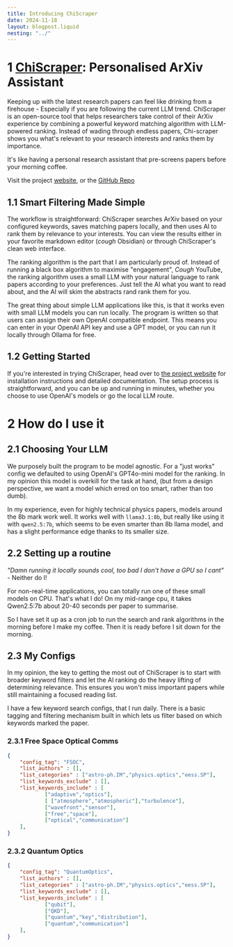 ```yaml
---
title: Introducing ChiScraper
date: 2024-11-18
layout: blogpost.liquid
nesting: "../"
---
```


# 1 [ChiScraper](https://chiscraper.github.io): Personalised ArXiv Assistant

Keeping up with the latest research papers can feel like drinking from a firehouse - Especially if you are following the current LLM trend. ChiScraper is an open-source tool that helps researchers take control of their ArXiv experience by combining a powerful keyword matching algorithm with LLM-powered ranking. Instead of wading through endless papers, Chi-scraper shows you what's relevant to your research interests and ranks them by importance. 

It's like having a personal research assistant that pre-screens papers before your morning coffee.

Visit the project [website](https://chiscraper.github.io), or the [GitHub Repo](https://github.com/ChiScraper/ChiScraper)


## 1.1 Smart Filtering Made Simple 

The workflow is straightforward: ChiScraper searches ArXiv based on your configured keywords, saves matching papers locally, and then uses AI to rank them by relevance to your interests. You can view the results either in your favorite markdown editor (*cough* Obsidian) or through ChiScraper's clean web interface.

The ranking algorithm is the part that I am particularly proud of. Instead of running a black box algorithm to maximise "engagement",  *Cough* YouTube, the ranking algorithm uses a small LLM with your natural language to rank papers according to your preferences. Just tell the AI what you want to read about, and the AI will skim the abstracts rand rank them for you. 

The great thing about simple LLM applications like this, is that it works even with small LLM models you can run locally. The program is written so that users can assign their own OpenAI compatible endpoint. This means you can enter in your OpenAI API key and use a GPT model, or you can run it locally through Ollama for free. 

## 1.2 Getting Started

If you're interested in trying ChiScraper, head over to [the project website](https://chiscraper.github.io/) for installation instructions and detailed documentation. The setup process is 
straightforward, and you can be up and running in minutes, whether you choose to use OpenAI's models or go the local LLM route.

# 2 How do I use it

## 2.1 Choosing Your LLM 
We purposely built the program to be model agnostic. For a "just works" config we defaulted to using OpenAI's GPT4o-mini model for the ranking. In my opinion this model is overkill for the task at hand, (but from a design perspective, we want a model which erred on too smart, rather than too dumb). 

In my experience, even for highly technical physics papers, models around the 8b mark work well. It works well with `llama3.1:8b`, but really like using it with `qwen2.5:7b`, which seems to be even smarter than 8b llama model, and has a slight performance edge thanks to its smaller size. 

## 2.2 Setting up a routine

*"Damn running it locally sounds cool, too bad I don't have a GPU so I cant"* - Neither do I!

For non-real-time applications, you can totally run one of these small models on CPU.  That's what I do! On my mid-range cpu, it takes Qwen2.5:7b about 20-40 seconds per paper to summarise.

So I have set it up as a cron job to run the search and rank algorithms in the morning before I make my coffee. Then it is ready before I sit down for the morning. 

## 2.3 My Configs

In my opinion, the key to getting the most out of ChiScraper is to start with broader keyword filters and let the AI ranking do the heavy lifting of determining relevance. This ensures you won't miss important papers while still maintaining a focused reading list.

I have a few keyword search configs, that I run daily. There is a basic tagging and filtering mechanism built in which lets us filter based on which keywords marked the paper.

### 2.3.1 Free Space Optical Comms 

```json
{
    "config_tag": "FSOC",
    "list_authors" : [],
    "list_categories" : ["astro-ph.IM","physics.optics","eess.SP"],
    "list_keywords_exclude" : [],
    "list_keywords_include" : [
            ["adaptive","optics"],
            [ ["atmosphere","atmospheric"],"turbulence"],
            ["wavefront","sensor"],
            ["free","space"],
            ["optical","communication"]
    ],
}
```

### 2.3.2 Quantum Optics

```json
{
    "config_tag": "QuantumOptics",
    "list_authors" : [],
    "list_categories" : ["astro-ph.IM","physics.optics","eess.SP"],
    "list_keywords_exclude" : [],
    "list_keywords_include" : [
            ["qubit"],
            ["QKD"],
            ["quantum","key","distribution"],
            ["quantum","communication"]
    ],
}
```